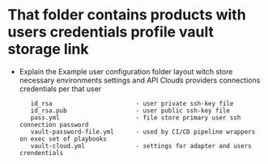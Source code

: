# That folder contains products with users credentials profile vault storage link

  * Explain the Example user configuration folder layout witch store necessary environments settings and API Clouds providers connections credentials per that user

    ```
       id_rsa                       - user private ssh-key file
       id_rsa.pub                   - user public ssh-key file
       pass.yml                     - file store primary user ssh connection password
       vault-password-file.yml      - used by CI/CD pipeline wrappers on exec set of playbooks
       vault-cloud.yml              - settings for adapter and users crendentials 
       
    ```
